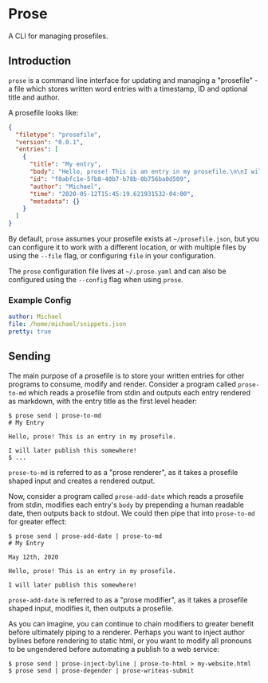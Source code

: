 # Prose

A CLI for managing prosefiles.

## Introduction

`prose` is a command line interface for updating and managing a "prosefile" - a
file which stores written word entries with a timestamp, ID and optional title
and author.

A prosefile looks like:

```json
{
  "filetype": "prosefile",
  "version": "0.0.1",
  "entries": [
    {
      "title": "My entry",
      "body": "Hello, prose! This is an entry in my prosefile.\n\nI will later publish this somewhere!",
      "id": "f0abfc1e-5fb8-40b7-b78b-0b756ba0d509",
      "author": "Michael",
      "time": "2020-05-12T15:45:19.621931532-04:00",
      "metadata": {}
    }
  ]
}
```

By default, `prose` assumes your prosefile exists at `~/prosefile.json`, but you
can configure it to work with a different location, or with multiple files by
using the `--file` flag, or configuring `file` in your configuration.

The `prose` configuration file lives at `~/.prose.yaml` and can also be
configured using the `--config` flag when using `prose`.

### Example Config

```yaml
author: Michael
file: /home/michael/snippets.json
pretty: true
```

## Sending

The main purpose of a prosefile is to store your written entries for other
programs to consume, modify and render. Consider a program called `prose-to-md`
which reads a prosefile from stdin and outputs each entry rendered as markdown,
with the entry title as the first level header:

```shell
$ prose send | prose-to-md
# My Entry

Hello, prose! This is an entry in my prosefile.

I will later publish this somewhere!
$ ...
```

`prose-to-md` is referred to as a "prose renderer", as it takes a prosefile
shaped input and creates a rendered output.

Now, consider a program called `prose-add-date` which reads a prosefile from
stdin, modifies each entry's `body` by prepending a human readable date, then
outputs back to stdout. We could then pipe that into `prose-to-md` for greater
effect:

```shell
$ prose send | prose-add-date | prose-to-md
# My Entry

May 12th, 2020

Hello, prose! This is an entry in my prosefile.

I will later publish this somewhere!
```

`prose-add-date` is referred to as a "prose modifier", as it takes a prosefile
shaped input, modifies it, then outputs a prosefile.

As you can imagine, you can continue to chain modifiers to greater benefit
before ultimately piping to a renderer. Perhaps you want to inject author
bylines before rendering to static html, or you want to modify all pronouns to
be ungendered before automating a publish to a web service:

```shell
$ prose send | prose-inject-byline | prose-to-html > my-website.html
$ prose send | prose-degender | prose-writeas-submit
```
